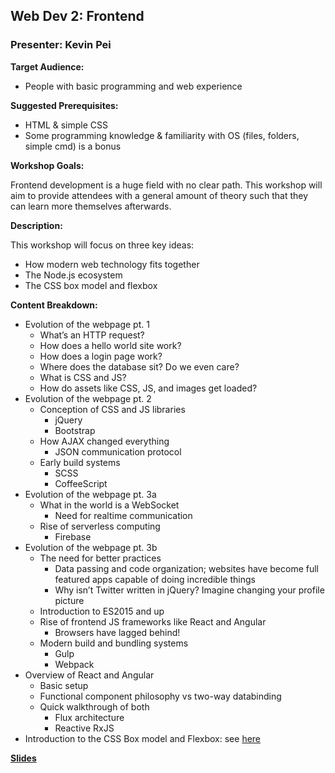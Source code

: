 ## Web Dev 2: Frontend
### Presenter: Kevin Pei

**Target Audience:** 
- People with basic programming and web experience

**Suggested Prerequisites:** 
- HTML & simple CSS
- Some programming knowledge & familiarity with OS (files, folders, simple cmd) is a bonus

**Workshop Goals:**

Frontend development is a huge field with no clear path. This workshop will aim to provide attendees with a general amount of theory such that they can learn more themselves afterwards. 

**Description:**

This workshop will focus on three key ideas:
- How modern web technology fits together
- The Node.js ecosystem 
- The CSS box model and flexbox

**Content Breakdown:**

- Evolution of the webpage pt. 1
    - What’s an HTTP request?
    - How does a hello world site work?
    - How does a login page work?
    - Where does the database sit? Do we even care?
    - What is CSS and JS?
    - How do assets like CSS, JS, and images get loaded?
- Evolution of the webpage pt. 2
    - Conception of CSS and JS libraries
        - jQuery
        - Bootstrap
    - How AJAX changed everything
        - JSON communication protocol
    - Early build systems
        - SCSS
        - CoffeeScript
- Evolution of the webpage pt. 3a
    - What in the world is a WebSocket
        - Need for realtime communication
    - Rise of serverless computing
        - Firebase
- Evolution of the webpage pt. 3b
    - The need for better practices
        - Data passing and code organization; websites have become full featured apps capable of doing incredible things
        - Why isn’t Twitter written in jQuery? Imagine changing your profile picture
    - Introduction to ES2015 and up
    - Rise of frontend JS frameworks like React and Angular
        - Browsers have lagged behind! 
    - Modern build and bundling systems
        - Gulp
        - Webpack
- Overview of React and Angular 
    - Basic setup
    - Functional component philosophy vs two-way databinding
    - Quick walkthrough of both
        - Flux architecture
        - Reactive RxJS
- Introduction to the CSS Box model and Flexbox: see [here](https://github.com/kpsuperplane/masseyhacks-3-workshop)

**[Slides](https://docs.google.com/presentation/d/1C_wiSl_Q2Idkf12YAnYibbFU0LpoWL6LzLAqMwu_N6Y/edit#slide=id.p)**


